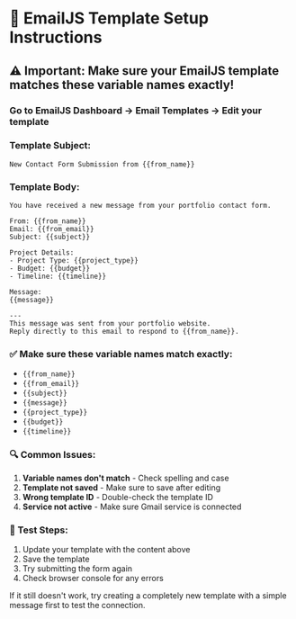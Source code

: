 # 🔧 EmailJS Template Setup Instructions

## ⚠️ Important: Make sure your EmailJS template matches these variable names exactly!

### Go to EmailJS Dashboard → Email Templates → Edit your template

### Template Subject:
```
New Contact Form Submission from {{from_name}}
```

### Template Body:
```
You have received a new message from your portfolio contact form.

From: {{from_name}}
Email: {{from_email}}
Subject: {{subject}}

Project Details:
- Project Type: {{project_type}}
- Budget: {{budget}}
- Timeline: {{timeline}}

Message:
{{message}}

---
This message was sent from your portfolio website.
Reply directly to this email to respond to {{from_name}}.
```

### ✅ Make sure these variable names match exactly:
- `{{from_name}}`
- `{{from_email}}`
- `{{subject}}`
- `{{message}}`
- `{{project_type}}`
- `{{budget}}`
- `{{timeline}}`

### 🔍 Common Issues:
1. **Variable names don't match** - Check spelling and case
2. **Template not saved** - Make sure to save after editing
3. **Wrong template ID** - Double-check the template ID
4. **Service not active** - Make sure Gmail service is connected

### 🧪 Test Steps:
1. Update your template with the content above
2. Save the template
3. Try submitting the form again
4. Check browser console for any errors

If it still doesn't work, try creating a completely new template with a simple message first to test the connection.